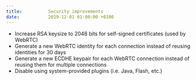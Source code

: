 ```yaml
---
title:			Security improvements
date:			2019-12-01 01:00:00 +0100
---
```

* Increase RSA keysize to 2048 bits for self-signed certificates (used by WebRTC)
* Generate a new WebRTC identity for each connection instead of reusing identities for 30 days
* Generate a new ECDHE keypair for each WebRTC connection instead of reusing them for multiple connections
* Disable using system-provided plugins (i.e. Java, Flash, etc.)
